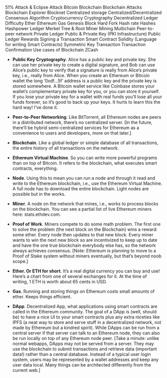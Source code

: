 
51% Attack & Eclipse Attack
Bitcoin
Blockchain
Blockchain Attacks
Blockchain Explorer
Blocknet
Centralized storage
Centralized/Decentralized
Consensus Algorithm
Cryptocurrency
Cryptography
Decentralized Ledger
Difficulty
Ether
Ethereum
Gas
Genesis Block
Hard Fork
Hash rate
Hashes
Hashpower
Ledger
Merkel Tree & Root
Miner
Mining
Multichain
Peer-to-peer network
Private Ledger
Public & Private Key (PKI Infrastructure)
Public Ledger
Rewards
Signing a Transaction
Smart Contract
Solidity (Language for writing Smart Contracts)
Symmetric Key
Transaction
Transaction Confirmation
Use cases of Blockchain
ZCash



* **Public Key Cryptography**. Alice has a public key and private key. She can use her private key to create a digital signature, and Bob can use Alice’s public key to verify that a signature is really from Alice’s private key, i.e., really from Alice. When you create an Ethereum or Bitcoin wallet the long ‘0xdf…5f’ address is a public key and the private key is stored somewhere. A Bitcoin wallet service like Coinbase stores your wallet’s complementary private key for you, or you can store it yourself. If you lose your private key for a wallet with real funds you’ll lose all your funds forever, so it’s good to back up your keys. It hurts to learn this the hard way! I’ve done it.

* **Peer-to-Peer Networking**. Like BitTorrent, all Ethereum nodes are peers in a distributed network, there’s no centralized server. [In the future, there’ll be hybrid semi-centralized services for Ethereum as a convenience to users and developers, more on that later.]

* **Blockchain**. Like a global ledger or simple database of all transactions, the entire history of all transactions on the network.

* **Ethereum Virtual Machine**. So you can write more powerful programs than on top of Bitcoin. It refers to the blockchain, what executes smart contracts, everything.

* **Node**. Using this to mean you can run a node and through it read and write to the Ethereum blockchain, i.e., use the Ethereum Virtual Machine. A full node has to download the entire blockchain. Light nodes are possible but in the works.

* **Miner**. A node on the network that mines, i.e., works to process blocks on the blockchain. You can see a partial list of live Ethereum miners here: stats.ethdev.com.

* **Proof of Work**. Miners compete to do some math problem. The first one to solve the problem (the next block on the Blockchain) wins a reward: some ether. Every node then updates to that new block. Every miner wants to win the next new block so are incentivized to keep up to date and have the one true blockchain everybody else has, so the network always achieves consensus. [Note: Ethereum is planning to move to a Proof of Stake system without miners eventually, but that’s beyond noob scope.]

* **Ether. Or ETH for short**. It’s a real digital currency you can buy and use! Here’s a chart from one of several exchanges for it. At the time of writing, 1 ETH is worth about 65 cents in USD.

* **Gas**. Running and storing things on Ethereum costs small amounts of ether. Keeps things efficient.

* **DApp**. Decentralized App, what applications using smart contracts are called in the Ethereum community. The goal of a DApp is (well, should be) to have a nice UI to your smart contracts plus any extra niceties like IPFS (a neat way to store and serve stuff in a decentralized network, not made by Ethereum but a kindred spirit). While DApps can be run from a central server if that server can talk to an Ethereum node, they can also be run locally on top of any Ethereum node peer. [Take a minute: unlike normal webapps, DApps may not be served from a server. They may use the blockchain to submit transactions and retrieve data (important data!) rather than a central database. Instead of a typical user login system, users may be represented by a wallet addresses and keep any user data local. Many things can be architected differently from the current web.]



